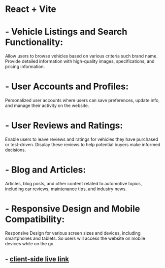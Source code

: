 # React + Vite


# - Vehicle Listings and Search Functionality:
Allow users to browse vehicles based on various criteria such brand name. Provide detailed information with high-quality images, specifications, and pricing information.
# - User Accounts and Profiles: 
Personalized user accounts where users can save preferences, update info, and manage their activity on the website.
# - User Reviews and Ratings:
Enable users to leave reviews and ratings for vehicles they have purchased or test-driven. Display these reviews to help potential buyers make informed decisions.
# - Blog and Articles: 
Articles, blog posts, and other content related to automotive topics, including car reviews, maintenance tips, and industry news.
# - Responsive Design and Mobile Compatibility:
Responsive Design for various screen sizes and devices, including smartphones and tablets. So users will access the website on mobile devices while on the go.


## - [client-side live link](https://automotive-store-eb3dd.web.app)





<!-- 
This template provides a minimal setup to get React working in Vite with HMR and some ESLint rules.

Currently, two official plugins are available:

- [@vitejs/plugin-react](https://github.com/vitejs/vite-plugin-react/blob/main/packages/plugin-react/README.md) uses [Babel](https://babeljs.io/) for Fast Refresh
- [@vitejs/plugin-react-swc](https://github.com/vitejs/vite-plugin-react-swc) uses [SWC](https://swc.rs/) for Fast Refresh -->
